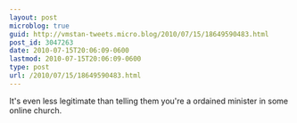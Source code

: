 ```yaml
---
layout: post
microblog: true
guid: http://vmstan-tweets.micro.blog/2010/07/15/18649590483.html
post_id: 3047263
date: 2010-07-15T20:06:09-0600
lastmod: 2010-07-15T20:06:09-0600
type: post
url: /2010/07/15/18649590483.html
---
```

It's even less legitimate than telling them you're a ordained minister in some online church.
